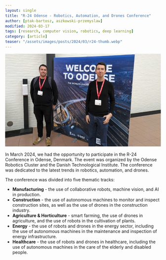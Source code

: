 ```yaml
---
layout: single
title: "R-24 Odense - Robotics, Automation, and Drones Conference"
author: [ptak-bartosz, aszkowski-przemyslaw]
modified: 2024-03-17
tags: [research, computer vision, robotics, deep learning]
category: [article]
teaser: "/assets/images/posts/2024/03/r24-thumb.webp"
---
```


<p align="center">
    <img src="/assets/images/posts/2024/03/r24-we.webp" height="300px" />
</p>

<!-- March 13-15, 2024 in Odense Congress Cente -->

In March 2024, we had the opportunity to participate in the R-24 Conference in Odense, Denmark. The event was organized by the Odense Robotics Cluster and the Danish Technological Institute. The conference was dedicated to the latest trends in robotics, automation, and drones. 

The conference was divided into five thematic tracks:
- **Manufacturing** - the use of collaborative robots, machine vision, and AI in production.
- **Construction** - the use of autonomous machines to monitor and inspect construction sites, as well as the use of drones in the construction industry.
- **Agriculture & Horticulture** - smart farming, the use of drones in agriculture, and the use of robots in the cultivation of plants.
- **Energy** - the use of robots and drones in the energy sector, including the use of autonomous machines in the maintenance and inspection of energy infrastructure.
- **Healthcare** - the use of robots and drones in healthcare, including the use of autonomous machines in the care of the elderly and disabled people.
